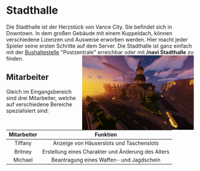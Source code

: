 # Stadthalle 

Die Stadthalle ist der Herzstück von Vance City. Sie befindet sich in Downtown. In dem großen Gebäude mit einem Kuppeldach, können verschiedene Lizenzen und Ausweise erworben werden. Hier macht jeder Spieler seine ersten Schritte auf dem Server. Die Stadthalle ist ganz einfach mit der [Bushaltestelle](../öpnv/bus.md) "Postzentrale" erreichbar oder mit **/navi Stadthalle** zu finden. <img align="right" width="300" eight="150" src="../../../assets/image/orte/Stadthalle.png"> 

## Mitarbeiter 

Gleich im Eingangsbereich sind drei Mitarbeiter, welche auf verschiedene Bereiche spezialisiert sind:

| Mitarbeiter | Funktion |
| :-: | :-: |
| Tiffany | Anzeige von Häuserslots und Taschenslots |
| Britney | Erstellung eines Charakter und Änderung des Alters |
| Michael | Beantragung eines Waffen- und Jagdschein |
